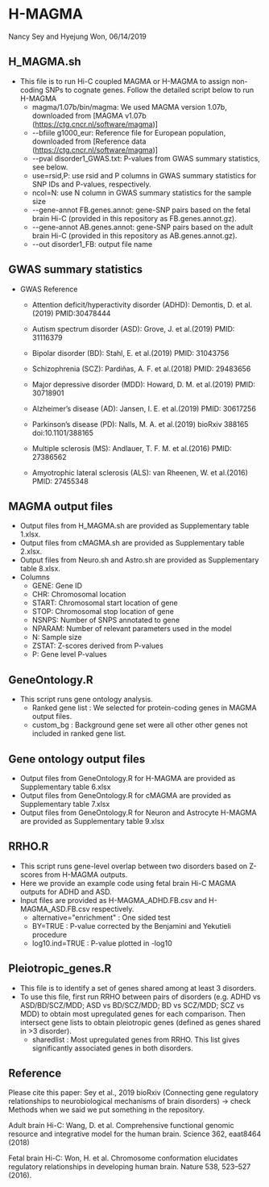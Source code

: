 # H-MAGMA
Nancy Sey and Hyejung Won, 06/14/2019

## H_MAGMA.sh
* This file is to run Hi-C coupled MAGMA or H-MAGMA to assign non-coding SNPs to cognate genes. Follow the detailed script below to run H-MAGMA
   - magma/1.07b/bin/magma: We used MAGMA version 1.07b, downloaded from [MAGMA v1.07b (https://ctg.cncr.nl/software/magma)]
   - --bfiile g1000_eur: Reference file for European population, downloaded from [Reference data (https://ctg.cncr.nl/software/magma)]
   - --pval disorder1_GWAS.txt: P-values from GWAS summary statistics, see below. 
   - use=rsid,P: use rsid and P columns in GWAS summary statistics for SNP IDs and P-values, respectively.
   - ncol=N: use N column in GWAS summary statistics for the sample size
   - --gene-annot FB.genes.annot: gene-SNP pairs based on the fetal brain Hi-C (provided in this repository as    FB.genes.annot.gz).
   - --gene-annot AB.genes.annot: gene-SNP pairs based on the adult brain Hi-C (provided in this repository as AB.genes.annot.gz).
   - --out disorder1_FB: output file name

## GWAS summary statistics
* GWAS Reference
   - Attention deficit/hyperactivity disorder (ADHD): Demontis, D. et al.(2019) PMID:30478444	

   - Autism spectrum disorder (ASD): Grove, J. et al.(2019) PMID: 31116379 

   - Bipolar disorder (BD): Stahl, E. et al.(2019) PMID: 31043756

   - Schizophrenia (SCZ): Pardiñas, A. F. et al.(2018) PMID: 29483656 

   - Major depressive disorder (MDD): Howard, D. M. et al.(2019) PMID: 30718901 

   - Alzheimer’s disease (AD): Jansen, I. E. et al.(2019) PMID: 30617256
 
   - Parkinson’s disease (PD): Nalls, M. A. et al.(2019) bioRxiv 388165 doi:10.1101/388165

   - Multiple sclerosis (MS): Andlauer, T. F. M. et al.(2016) PMID: 27386562

   - Amyotrophic lateral sclerosis (ALS): van Rheenen, W. et al.(2016) PMID: 27455348


## MAGMA output files 
* Output files from H_MAGMA.sh are provided as Supplementary table 1.xlsx.
* Output files from cMAGMA.sh are provided as Supplementary table 2.xlsx.
* Output files from Neuro.sh and Astro.sh are provided as Supplementary table 8.xlsx.
* Columns
   - GENE: Gene ID
   - CHR: Chromosomal location
   - START: Chromosomal start location of gene
   - STOP: Chromosomal stop location of gene
   - NSNPS: Number of SNPS annotated to gene
   - NPARAM: Number of relevant parameters used in the model
   - N: Sample size
   - ZSTAT: Z-scores derived from P-values
   - P: Gene level P-values 


## GeneOntology.R
* This script runs gene ontology analysis. 
   - Ranked gene list : We selected for protein-coding genes in MAGMA output files.
   - custom_bg : Background gene set were all other other genes not included in ranked gene list. 
   
   
## Gene ontology output files 
* Output files from GeneOntology.R for H-MAGMA are provided as Supplementary table 6.xlsx
* Output files from GeneOntology.R for cMAGMA are provided as Supplementary table 7.xlsx
* Output files from GeneOntology.R for Neuron and Astrocyte H-MAGMA are provided as Supplementary table 9.xlsx 
   
   
## RRHO.R
* This script runs gene-level overlap between two disorders based on Z-scores from H-MAGMA outputs. 
* Here we provide an example code using fetal brain Hi-C MAGMA outputs for ADHD and ASD. 
* Input files are provided as H-MAGMA_ADHD.FB.csv and H-MAGMA_ASD.FB.csv respectively.
   -  alternative="enrichment" : One sided test 
   -  BY=TRUE : P-value corrected by the Benjamini and Yekutieli procedure
   -  log10.ind=TRUE : P-value plotted in -log10

## Pleiotropic_genes.R
* This file is to identify a set of genes shared among at least 3 disorders. 
* To use this file, first run RRHO between pairs of disorders (e.g. ADHD vs ASD/BD/SCZ/MDD; ASD vs BD/SCZ/MDD; BD vs SCZ/MDD; SCZ vs MDD) to obtain most upregulated genes for each comparison. Then intersect gene lists to obtain pleiotropic genes (defined as genes shared in >3 disorder). 
   - sharedlist : Most upregulated genes from RRHO. This list gives significantly associated genes in both disorders.
               
## Reference
Please cite this paper: Sey et al., 2019 bioRxiv (Connecting gene regulatory relationships to neurobiological mechanisms of brain disorders) -> check Methods when we said we put something in the repository. 

Adult brain Hi-C: Wang, D. et al. Comprehensive functional genomic resource and integrative model for the human brain. Science 362, eaat8464 (2018)

Fetal brain Hi-C: Won, H. et al. Chromosome conformation elucidates regulatory relationships in developing human brain. Nature 538, 523–527 (2016).





